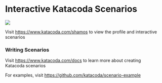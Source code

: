 # Interactive Katacoda Scenarios

[![](http://shields.katacoda.com/katacoda/shamos/count.svg)](https://www.katacoda.com/shamos "Get your profile on Katacoda.com")

Visit https://www.katacoda.com/shamos to view the profile and interactive scenarios

### Writing Scenarios
Visit https://www.katacoda.com/docs to learn more about creating Katacoda scenarios

For examples, visit https://github.com/katacoda/scenario-example
